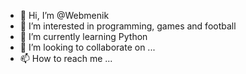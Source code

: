 - 👋 Hi, I’m @Webmenik
- 👀 I’m interested in programming, games and football
- 🌱 I’m currently learning Python
- 💞️ I’m looking to collaborate on ...
- 📫 How to reach me ...

<!---
Webmenik/Webmenik is a ✨ special ✨ repository because its `README.md` (this file) appears on your GitHub profile.
You can click the Preview link to take a look at your changes.
--->
